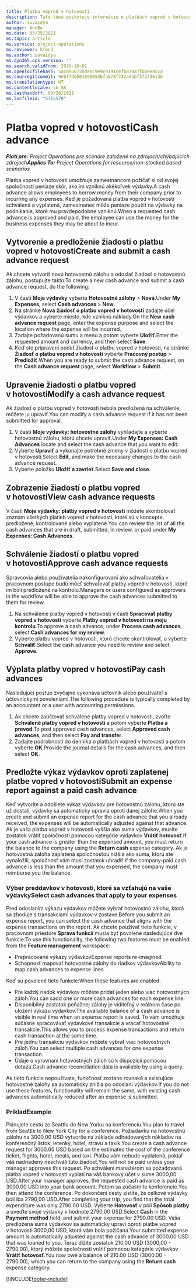 ```yaml
---
title: Platba vopred v hotovosti
description: Táto téma poskytuje informácie o platbách vopred v hotovosti.
author: suvaidya
manager: AnnBe
ms.date: 03/25/2021
ms.topic: article
ms.service: project-operations
ms.reviewer: kfend
ms.author: suvaidya
ms.dyn365.ops.version: ''
ms.search.validFrom: 2020-10-01
ms.openlocfilehash: 5ac8956720deac9e9c9191cefb870a7fbbeedcca
ms.sourcegitcommit: 9ebf7dd501898053bfa824f732adabf3f273613b
ms.translationtype: HT
ms.contentlocale: sk-SK
ms.lasthandoff: 03/26/2021
ms.locfileid: "5715579"
---
```

# <a name="cash-advance"></a><span data-ttu-id="31018-103">Platba vopred v hotovosti</span><span class="sxs-lookup"><span data-stu-id="31018-103">Cash advance</span></span>

<span data-ttu-id="31018-104">_**Platí pre:** Project Operations pre scenáre založené na zdrojoch/chýbajúcich zdrojoch_</span><span class="sxs-lookup"><span data-stu-id="31018-104">_**Applies To:** Project Operations for resource/non-stocked based scenarios_</span></span>

<span data-ttu-id="31018-105">Platba vopred v hotovosti umožňuje zamestnancom požičať si od svojej spoločnosti peniaze skôr, ako im vzniknú akékoľvek výdavky.</span><span class="sxs-lookup"><span data-stu-id="31018-105">A cash advance allows employees to borrow money from their company prior to incurring any expenses.</span></span> <span data-ttu-id="31018-106">Keď je požadovaná platba vopred v hotovosti schválená a vyplatená, zamestnanec môže peniaze použiť na výdavky na podnikanie, ktoré mu pravdepodobne vzniknú.</span><span class="sxs-lookup"><span data-stu-id="31018-106">When a requested cash advance is approved and paid, the employee can use the money for the business expenses they may be about to incur.</span></span> 

## <a name="create-and-submit-a-cash-advance-request"></a><span data-ttu-id="31018-107">Vytvorenie a predloženie žiadosti o platbu vopred v hotovosti</span><span class="sxs-lookup"><span data-stu-id="31018-107">Create and submit a cash advance request</span></span>
<span data-ttu-id="31018-108">Ak chcete vytvoriť novú hotovostnú zálohu a odoslať žiadosť o hotovostnú zálohu, postupujte takto:</span><span class="sxs-lookup"><span data-stu-id="31018-108">To create a new cash advance and submit a cash advance request, do the following:</span></span> 

1. <span data-ttu-id="31018-109">V časti **Moje výdavky** vyberte **Hotovostné zálohy** > **Nová**.</span><span class="sxs-lookup"><span data-stu-id="31018-109">Under **My Expenses**, select **Cash advances** > **New**.</span></span> 
2. <span data-ttu-id="31018-110">Na stránke **Nová žiadosť o platbu vopred v hotovosti** zadajte účel výdavkov a vyberte miesto, kde vzniknú náklady.</span><span class="sxs-lookup"><span data-stu-id="31018-110">On the **New cash advance request** page, enter the expense purpose and select the location where the expense will be incurred.</span></span>
3. <span data-ttu-id="31018-111">Zadajte požadovanú sumu a menu a potom vyberte **Uložiť**.</span><span class="sxs-lookup"><span data-stu-id="31018-111">Enter the requested amount and currency, and then select **Save**.</span></span> 
4. <span data-ttu-id="31018-112">Keď ste pripravení podať žiadosť o platbu vopred v hotovosti, na stránke **Žiadosť o platbu vopred v hotovosti** vyberte **Pracovný postup** > **Predložiť**.</span><span class="sxs-lookup"><span data-stu-id="31018-112">When you are ready to submit the cash advance request, on the **Cash advance request** page, select **Workflow** > **Submit**.</span></span>

## <a name="modify-a-cash-advance-request"></a><span data-ttu-id="31018-113">Upravenie žiadosti o platbu vopred v hotovosti</span><span class="sxs-lookup"><span data-stu-id="31018-113">Modify a cash advance request</span></span>

<span data-ttu-id="31018-114">Ak žiadosť o platbu vopred v hotovosti nebola predložená na schválenie, môžete ju upraviť.</span><span class="sxs-lookup"><span data-stu-id="31018-114">You can modify a cash advance request if it has not been submitted for approval.</span></span>

1. <span data-ttu-id="31018-115">V časti **Moje výdavky: hotovostné zálohy** vyhľadajte a vyberte hotovostnú zálohu, ktorú chcete upraviť.</span><span class="sxs-lookup"><span data-stu-id="31018-115">Under **My Expenses: Cash Advances** locate and select the cash advance that you want to edit.</span></span>
2. <span data-ttu-id="31018-116">Vyberte **Upraviť** a vykonajte potrebné zmeny v žiadosti o platbu vopred v hotovosti.</span><span class="sxs-lookup"><span data-stu-id="31018-116">Select **Edit**, and make the necessary changes to the cash advance request.</span></span> 
3. <span data-ttu-id="31018-117">Vyberte položku **Uložiť a zavrieť**.</span><span class="sxs-lookup"><span data-stu-id="31018-117">Select **Save and close**.</span></span>


## <a name="view-cash-advance-requests"></a><span data-ttu-id="31018-118">Zobrazenie žiadostí o platbu vopred v hotovosti</span><span class="sxs-lookup"><span data-stu-id="31018-118">View cash advance requests</span></span>
<span data-ttu-id="31018-119">V časti **Moje výdavky: platby vopred v hotovosti** môžete skontrolovať zoznam všetkých platieb vopred v hotovosti, ktoré sú v koncepte, predložené, kontrolované alebo vyplatené.</span><span class="sxs-lookup"><span data-stu-id="31018-119">You can review the list of all the cash advances that are in draft, submitted, in review, or paid under **My Expenses: Cash Advances**.</span></span> 

## <a name="approve-cash-advance-requests"></a><span data-ttu-id="31018-120">Schválenie žiadostí o platbu vopred v hotovosti</span><span class="sxs-lookup"><span data-stu-id="31018-120">Approve cash advance requests</span></span>

<span data-ttu-id="31018-121">Správcovia alebo používatelia nakonfigurovaní ako schvaľovatelia v pracovnom postupe budú môcť schvaľovať platby vopred v hotovosti, ktoré im boli predložené na kontrolu.</span><span class="sxs-lookup"><span data-stu-id="31018-121">Managers or users configured as approvers in the workflow will be able to approve the cash advances submitted to them for review.</span></span> 

1. <span data-ttu-id="31018-122">Na schválenie platby vopred v hotovosti v časti **Spracovať platby vopred v hotovosti** vyberte **Platby vopred v hotovosti na moju kontrolu**.</span><span class="sxs-lookup"><span data-stu-id="31018-122">To approve a cash advance, under **Process cash advances**, select **Cash advances for my review**.</span></span>
2. <span data-ttu-id="31018-123">Vyberte platbu vopred v hotovosti, ktorú chcete skontrolovať, a vyberte **Schváliť**.</span><span class="sxs-lookup"><span data-stu-id="31018-123">Select the cash advance you need to review and select **Approve**.</span></span>  

## <a name="pay-cash-advances"></a><span data-ttu-id="31018-124">Výplata platby vopred v hotovosti</span><span class="sxs-lookup"><span data-stu-id="31018-124">Pay cash advances</span></span> 
<span data-ttu-id="31018-125">Nasledujúci postup zvyčajne vykonáva účtovník alebo používateľ s účtovníckymi povoleniami.</span><span class="sxs-lookup"><span data-stu-id="31018-125">The following procedure is typically completed by an accountant or a user with accounting permissions.</span></span>

1. <span data-ttu-id="31018-126">Ak chcete zaúčtovať schválené platby vopred v hotovosti, zvoľte **Schválené platby vopred v hotovosti** a potom vyberte **Platba a prevod**.</span><span class="sxs-lookup"><span data-stu-id="31018-126">To post approved cash advances, select **Approved cash advances**, and then select **Pay and transfer**.</span></span>  
2. <span data-ttu-id="31018-127">Zadajte podrobnosti do denníka o platbách vopred v hotovosti a potom vyberte **OK**.</span><span class="sxs-lookup"><span data-stu-id="31018-127">Provide the journal details for the cash advances, and then select **OK**.</span></span> 

## <a name="submit-an-expense-report-against-a-paid-cash-advance"></a><span data-ttu-id="31018-128">Predložte výkaz výdavkov oproti zaplatenej platbe vopred v hotovosti</span><span class="sxs-lookup"><span data-stu-id="31018-128">Submit an expense report against a paid cash advance</span></span> 

<span data-ttu-id="31018-129">Keď vytvoríte a odošlete výkaz výdavkov pre hotovostnú zálohu, ktorú ste už dostali, výdavky sa automaticky upravia oproti danej zálohe.</span><span class="sxs-lookup"><span data-stu-id="31018-129">When you create and submit an expense report for the cash advance that you already received, the expenses will be automatically adjusted against that advance.</span></span> <span data-ttu-id="31018-130">Ak je vaša platba vopred v hotovosti vyššia ako suma výdavkov, musíte zostatok vrátiť spoločnosti pomocou kategórie výdavkov **Vrátiť hotovosť**.</span><span class="sxs-lookup"><span data-stu-id="31018-130">If your cash advance is greater than the expensed amount, you must return the balance to the company using the **Return cash** expense category.</span></span> <span data-ttu-id="31018-131">Ak je hotovostná záloha zaplatená spoločnosťou nižšia ako suma, ktorú ste vynaložili, spoločnosť vám musí zostatok uhradiť.</span><span class="sxs-lookup"><span data-stu-id="31018-131">If the company-paid cash advance is less than the amount that you expensed, the company must reimburse you the balance.</span></span> 

### <a name="select-cash-advances-that-apply-to-your-expenses"></a><span data-ttu-id="31018-132">Výber preddavkov v hotovosti, ktoré sa vzťahujú na vaše výdavky</span><span class="sxs-lookup"><span data-stu-id="31018-132">Select cash advances that apply to your expenses</span></span>
<span data-ttu-id="31018-133">Pred odoslaním výkazu výdavkov môžete vybrať hotovostnú zálohu, ktorá sa zhoduje s transakciami výdavkov v zostave.</span><span class="sxs-lookup"><span data-stu-id="31018-133">Before you submit an expense report, you can select the cash advance that aligns with the expense transactions on the report.</span></span> <span data-ttu-id="31018-134">Ak chcete používať tieto funkcie, v pracovnom priestore **Správa funkcií** musia byť povolené nasledujúce dve funkcie:</span><span class="sxs-lookup"><span data-stu-id="31018-134">To use this functionality, the following two features must be enabled from the **Feature management** workspace:</span></span>

  - <span data-ttu-id="31018-135">Prepracované výkazy výdavkov</span><span class="sxs-lookup"><span data-stu-id="31018-135">Expense reports re-imagined</span></span>
  - <span data-ttu-id="31018-136">Schopnosť mapovať hotovostné zálohy do riadkov výdavkov</span><span class="sxs-lookup"><span data-stu-id="31018-136">Ability to map cash advances to expense lines</span></span>
 
 <span data-ttu-id="31018-137">Keď sú povolené tieto funkcie:</span><span class="sxs-lookup"><span data-stu-id="31018-137">When these features are enabled:</span></span>
 
  - <span data-ttu-id="31018-138">Pre každý riadok výdavkov môžete pridať jeden alebo viac hotovostných záloh.</span><span class="sxs-lookup"><span data-stu-id="31018-138">You can sadd one or more cash advances for each expense line.</span></span>
  - <span data-ttu-id="31018-139">Disponibilný zostatok peňažnej zálohy je viditeľný v reálnom čase po uložení výkazu výdavkov.</span><span class="sxs-lookup"><span data-stu-id="31018-139">The available balance of a cash advance is visible in real time when an expense report is saved.</span></span> <span data-ttu-id="31018-140">To vám umožňuje súčasne spracovávať výdavkové transakcie a vracať hotovostné transakcie.</span><span class="sxs-lookup"><span data-stu-id="31018-140">This allows you to process expense transactions and return cash transaction at the same time.</span></span>
  - <span data-ttu-id="31018-141">Pre jednu transakciu výdavkov môžete vybrať viac hotovostných záloh.</span><span class="sxs-lookup"><span data-stu-id="31018-141">You can select multiple cash advances for one expense transaction.</span></span>
  - <span data-ttu-id="31018-142">Údaje o vyrovnaní hotovostných záloh sú k dispozícii pomocou dotazu.</span><span class="sxs-lookup"><span data-stu-id="31018-142">Cash advance reconciliation data is available by using a query.</span></span> 
 
<span data-ttu-id="31018-143">Ak tieto funkcie nepoužívate, funkčnosť zostane rovnaká a existujúce hotovostné zálohy sa automaticky znížia po odoslaní výdavkov.</span><span class="sxs-lookup"><span data-stu-id="31018-143">If you do not use these features, functionality will remain the same, with existing cash advances automatically reduced after an expense is submitted.</span></span>

### <a name="example"></a><span data-ttu-id="31018-144">Príklad</span><span class="sxs-lookup"><span data-stu-id="31018-144">Example</span></span> 
<span data-ttu-id="31018-145">Plánujete cestu zo Seattlu do New Yorku na konferenciu.</span><span class="sxs-lookup"><span data-stu-id="31018-145">You plan to travel from Seattle to New York City for a conference.</span></span> <span data-ttu-id="31018-146">Požiadavku na hotovostnú zálohu na 3000,00 USD vytvoríte na základe odhadovaných nákladov na konferenčný lístok, letenky, hotel, stravu a taxík.</span><span class="sxs-lookup"><span data-stu-id="31018-146">You create a cash advance request for 3000.00 USD based on the estimated the cost of the conference ticket, flights, hotel, meals, and taxi.</span></span> <span data-ttu-id="31018-147">Platba vám nebude vyplatená, pokiaľ váš nadriadený neschváli túto žiadosť.</span><span class="sxs-lookup"><span data-stu-id="31018-147">You will not be paid unless your manager approves this request.</span></span> <span data-ttu-id="31018-148">Po schválení manažérom sa požadovaná platba vopred v hotovosti vyplatí na váš bankový účet v sume 3000,00 USD.</span><span class="sxs-lookup"><span data-stu-id="31018-148">After your manager approves, the requested cash advance is paid as 3000.00 USD into your bank account.</span></span> <span data-ttu-id="31018-149">Potom sa zúčastníte konferencie.</span><span class="sxs-lookup"><span data-stu-id="31018-149">You then attend the conference.</span></span> <span data-ttu-id="31018-150">Po dokončení cesty zistíte, že celkové výdavky boli iba 2790,00 USD.</span><span class="sxs-lookup"><span data-stu-id="31018-150">After completing your trip, you find that the total expenditure was only 2790.00 USD.</span></span> <span data-ttu-id="31018-151">Vyberte **Hotovosť** v poli **Spôsob platby** a uveďte svoje výdavky v hodnote 2790,00 USD.</span><span class="sxs-lookup"><span data-stu-id="31018-151">Select **Cash** in the **Payment method** field, and submit your expense for 2790.00 USD.</span></span> <span data-ttu-id="31018-152">Vaša predložená suma výdavkov sa automaticky upraví oproti platbe vopred v hotovosti 3000,00 USD, ktorá vám bola požičaná.</span><span class="sxs-lookup"><span data-stu-id="31018-152">Your submitted expense amount is automatically adjusted against the cash advance of 3000.00 USD that was loaned to you.</span></span> <span data-ttu-id="31018-153">Teraz dlžíte zostatok 210,00 USD (3000,00 - 2790,00), ktorý môžete spoločnosti vrátiť pomocou kategórie výdavkov **Vrátiť hotovosť**.</span><span class="sxs-lookup"><span data-stu-id="31018-153">You now owe a balance of 210.00 USD (3000.00 - 2790.00), which you can return to the company using the **Return cash** expense category.</span></span>



[!INCLUDE[footer-include](../includes/footer-banner.md)]
